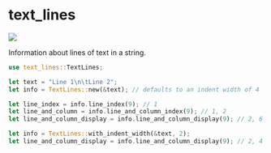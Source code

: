 # text_lines

[![](https://img.shields.io/crates/v/text_lines.svg)](https://crates.io/crates/text_lines)

Information about lines of text in a string.

```rust
use text_lines::TextLines;

let text = "Line 1\n\tLine 2";
let info = TextLines::new(&text); // defaults to an indent width of 4

let line_index = info.line_index(9); // 1
let line_and_column = info.line_and_column_index(9); // 1, 2
let line_and_column_display = info.line_and_column_display(9); // 2, 6

let info = TextLines::with_indent_width(&text, 2);
let line_and_column_display = info.line_and_column_display(9); // 2, 4
```
